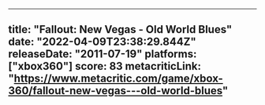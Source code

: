 
---
title: "Fallout: New Vegas - Old World Blues"
date: "2022-04-09T23:38:29.844Z"
releaseDate: "2011-07-19"
platforms: ["xbox360"]
score: 83
metacriticLink: "https://www.metacritic.com/game/xbox-360/fallout-new-vegas---old-world-blues"
---
